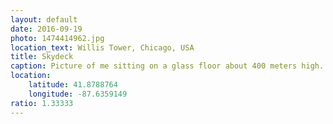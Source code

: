 ```yaml
---
layout: default
date: 2016-09-19
photo: 1474414962.jpg
location_text: Willis Tower, Chicago, USA
title: Skydeck
caption: Picture of me sitting on a glass floor about 400 meters high.
location:
    latitude: 41.8788764
    longitude: -87.6359149
ratio: 1.33333
---
```

